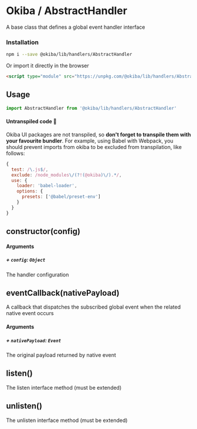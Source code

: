 

# Okiba / AbstractHandler
A base class that defines a global event handler interface




### Installation

```bash
npm i --save @okiba/lib/handlers/AbstractHandler
```

Or import it directly in the browser
```html
<script type="module" src="https://unpkg.com/@okiba/lib/handlers/AbstractHandler/index.js"></script>
```

## Usage

```javascript
import AbstractHandler from '@okiba/lib/handlers/AbstractHandler'
```

#### Untranspiled code 🛑
Okiba UI packages are not transpiled, so __don't forget to transpile them with your favourite bundler__.
For example, using Babel with Webpack, you should prevent imports from okiba to be excluded from transpilation, like follows:
```javascript
{
  test: /\.js$/,
  exclude: /node_modules\/(?!(@okiba)\/).*/,
  use: {
    loader: 'babel-loader',
    options: {
      presets: ['@babel/preset-env']
    }
  }
}
```







## constructor(config)









#### Arguments


##### + `config`: `Object`

The handler configuration





## eventCallback(nativePayload)


A callback that dispatches the subscribed global event when the related native event occurs







#### Arguments


##### + `nativePayload`: `Event`

The original payload returned by native event





## listen()


The listen interface method (must be extended)







## unlisten()


The unlisten interface method (must be extended)






